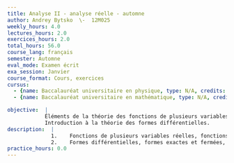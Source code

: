 ```yaml
---
title: Analyse II - analyse réelle - automne
author: Andrey Bytsko  \-  12M025
weekly_hours: 4.0
lectures_hours: 2.0
exercices_hours: 2.0
total_hours: 56.0
course_lang: français
semester: Automne
eval_mode: Examen écrit
exa_session: Janvier
course_format: Cours, exercices
cursus:
  - {name: Baccalauréat universitaire en physique, type: N/A, credits: 3.5}
  - {name: Baccalauréat universitaire en mathématique, type: N/A, credits: 6.0}

objective:  |
            Éléments de la théorie des fonctions de plusieurs variables réelles.
            Introduction à la théorie des formes différentielles.
description:  |
              1.	Fonctions de plusieurs variables réelles, fonctions implicites, multiplicateurs de Lagrange.
              2.	Formes différentielles, formes exactes et fermées, intégrales des formes différentielles, théorème de Green, lemme de Poincaré, théorème de Stokes.
practice_hours: 0.0
---
```

